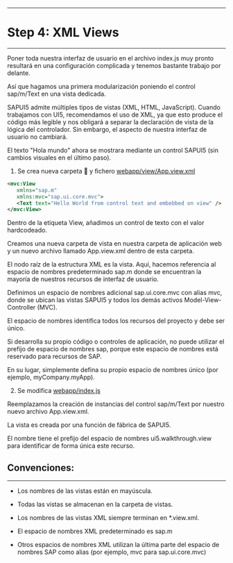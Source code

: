 ******************
# Step 4: XML Views
******************

Poner toda nuestra interfaz de usuario en el archivo index.js muy pronto resultará en una configuración complicada y tenemos bastante trabajo por delante.


Así que hagamos una primera modularización poniendo el control sap/m/Text en una vista dedicada.


SAPUI5 admite múltiples tipos de vistas (XML, HTML, JavaScript).
Cuando trabajamos con UI5, recomendamos el uso de XML, ya que esto produce el código más legible y nos obligará a separar la declaración de vista de la lógica del controlador. 
Sin embargo, el aspecto de nuestra interfaz de usuario no cambiará.


El texto "Hola mundo" ahora se mostrara mediante un control SAPUI5 (sin cambios visuales en el último paso).

1. Se crea nueva carpeta 📂 y fichero [webapp/view/App.view.xml](webapp/view/App.view.xml)

```xml
<mvc:View
   xmlns="sap.m"
   xmlns:mvc="sap.ui.core.mvc">
   <Text text="Hello World from control text and embebbed on view" />
</mvc:View>
```

Dentro de la etiqueta View, añadimos un control de texto con el valor hardcodeado.

Creamos una nueva carpeta de vista en nuestra carpeta de aplicación web 
y un nuevo archivo llamado App.view.xml dentro de esta carpeta. 


El nodo raíz de la estructura XML es la vista. 
Aquí, hacemos referencia al espacio de nombres predeterminado sap.m donde se encuentran la mayoría de nuestros recursos de interfaz de usuario.


Definimos un espacio de nombres adicional sap.ui.core.mvc con alias mvc, donde se ubican las vistas SAPUI5 y todos los demás activos Model-View-Controller (MVC).


El espacio de nombres identifica todos los recursos del proyecto y debe ser único.


Si desarrolla su propio código o controles de aplicación, no puede utilizar el prefijo de espacio de nombres sap, porque este espacio de nombres está reservado para recursos de SAP.


En su lugar, simplemente defina su propio espacio de nombres único (por ejemplo, myCompany.myApp).


2. Se modifica [webapp/index.js](webapp/Index)


Reemplazamos la creación de instancias del control sap/m/Text por nuestro nuevo archivo App.view.xml.


La vista es creada por una función de fábrica de SAPUI5.


El nombre tiene el prefijo del espacio de nombres ui5.walkthrough.view para identificar de forma única este recurso.


## Convenciones:
-------------
* Los nombres de las vistas están en mayúscula.

* Todas las vistas se almacenan en la carpeta de vistas.

* Los nombres de las vistas XML siempre terminan en *.view.xml.

* El espacio de nombres XML predeterminado es sap.m

* Otros espacios de nombres XML utilizan la última parte del espacio de nombres SAP como alias (por ejemplo, mvc para sap.ui.core.mvc)